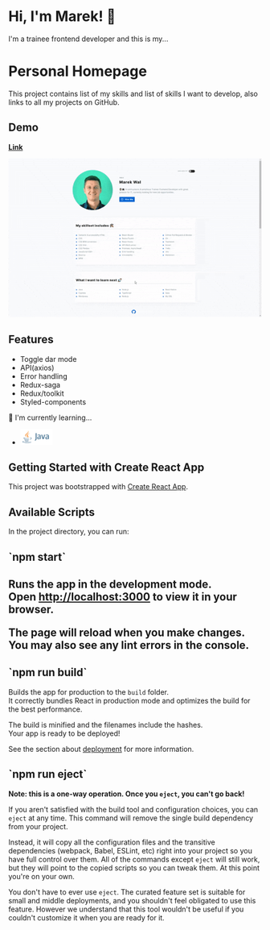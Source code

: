 # Hi, I'm Marek! 👋


I'm a trainee frontend developer and this is my...

# Personal Homepage

This project contains list of my skills and list of skills I want to develop, also links to all my projects on GitHub.


## Demo

[**Link**](https://walmarek.github.io/Personal-Homepage/)

<p align="center">
  <img src="https://github.com/walmarek/Personal-Homepage/blob/main/src/images/personal-homepage.gif?raw=true">
</p>


## Features

- Toggle dar mode
- API(axios)
- Error handling
- Redux-saga
- Redux/toolkit
- Styled-components


🧠 I'm currently learning...

- ![image](https://github.com/walmarek/Personal-Homepage/blob/main/src/images/java-logo-icon.png?raw=true)



<h2> Getting Started with Create React App </h2>

This project was bootstrapped with [Create React App](https://github.com/facebook/create-react-app).

<h2> Available Scripts </h2>

In the project directory, you can run:

<h2> `npm start` <h2>

Runs the app in the development mode.\
Open [http://localhost:3000](http://localhost:3000) to view it in your browser.

The page will reload when you make changes.\
You may also see any lint errors in the console.

<h2> `npm run build` </h2>

Builds the app for production to the `build` folder.\
It correctly bundles React in production mode and optimizes the build for the best performance.

The build is minified and the filenames include the hashes.\
Your app is ready to be deployed!

See the section about [deployment](https://facebook.github.io/create-react-app/docs/deployment) for more information.

<h2> `npm run eject`</h2>

**Note: this is a one-way operation. Once you `eject`, you can't go back!**

If you aren't satisfied with the build tool and configuration choices, you can `eject` at any time. This command will remove the single build dependency from your project.

Instead, it will copy all the configuration files and the transitive dependencies (webpack, Babel, ESLint, etc) right into your project so you have full control over them. All of the commands except `eject` will still work, but they will point to the copied scripts so you can tweak them. At this point you're on your own.

You don't have to ever use `eject`. The curated feature set is suitable for small and middle deployments, and you shouldn't feel obligated to use this feature. However we understand that this tool wouldn't be useful if you couldn't customize it when you are ready for it.



    

